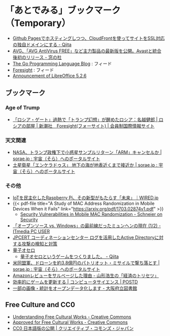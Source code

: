 # 「あとでみる」ブックマーク（Temporary）

- [Github Pagesでホスティングしつつ、CloudFrontを使ってサイトをSSL対応の独自ドメインにする - Qiita](http://qiita.com/kechol/items/9609e1ab4a673e05b613)
- [AVG、「AVG AntiVirus FREE」など主力製品の最新版を公開。Avastと統合後初のリリース - 窓の杜](http://forest.watch.impress.co.jp/docs/news/1039393.html)
- [The Go Programming Language Blog](https://blog.golang.org/feed.atom) : フィード
- [Foresight](http://www.fsight.jp/list/feed/rss) : フィード
- [Announcement of LibreOffice 5.2.6](https://blog.documentfoundation.org/blog/2017/03/09/libreoffice-5-2-6/)

## ブックマーク

### Age of Trump

- [「ロシア・ゲート」過熱で「トランプ幻想」が醒めたロシア：名越健郎 | ロシアの部屋 | 新潮社　Foresight(フォーサイト) | 会員制国際情報サイト](http://www.fsight.jp/articles/-/42121)

### 天文関連

- [NASA、トランプ政権下で小惑星サンプルリターン「ARM」キャンセルか | sorae.jp : 宇宙（そら）へのポータルサイト](http://sorae.jp/030201/2017_03_21_arm.html)
- [土星衛星「エンケラドゥス」 地下の海が地表近くまで接近か | sorae.jp : 宇宙（そら）へのポータルサイト](http://sorae.jp/030201/2017_03_21_en.html)

### その他

- [IoTを民主化したRaspberry Pi、その新型がもたらす「未来」｜WIRED.jp](http://wired.jp/2017/03/20/raspberry-pi-zero-w/)
- {{< pdf-file title="A Study of MAC Address Randomization in Mobile Devices When it Fails" link="https://arxiv.org/pdf/1703.02874v1.pdf" >}}
    - [Security Vulnerabilities in Mobile MAC Randomization - Schneier on Security](https://www.schneier.com/blog/archives/2017/03/security_vulner_8.html)
- [「オープンソース vs. Windows」の最前線だったミュンヘンの現在 (1/2) - ITmedia PC USER](http://www.itmedia.co.jp/pcuser/articles/1703/20/news009.html)
- [JPCERT コーディネーションセンター ログを活用したActive Directoryに対する攻撃の検知と対策](http://www.jpcert.or.jp/research/AD.html)
- [量子オセロ](http://eduidl.com/quantum_othello/)
    - [量子オセロというゲームをつくりました。 - Qiita](http://qiita.com/educated_idler/items/5603fe1bf2639c09435c)
- [米同盟軍、ドローンを約3.8億円のパトリオット・ミサイルで撃ち落とす | sorae.jp : 宇宙（そら）へのポータルサイト](http://sorae.jp/030201/2017_03_20_pat.html)
- [Amazonレビューをサルベージした理由 - 山形浩生の「経済のトリセツ」](http://cruel.hatenablog.com/entry/2017/03/21/102104)
- [効率的にゲームを更新する | コンピュータサイエンス | POSTD](http://postd.cc/efficient-game-updates/)
- [一部の画像・統計をオープンデータ化します - 大阪府立図書館](http://www.library.pref.osaka.jp/site/e-service/ccby201703-top.html)


## Free Culture and CC0

- [Understanding Free Cultural Works - Creative Commons](https://creativecommons.org/share-your-work/public-domain/freeworks/)
- [Approved for Free Cultural Works - Creative Commons](https://creativecommons.org/2008/02/20/approved-for-free-cultural-works/)
- [CC0 日本語版の公開 | クリエイティブ・コモンズ・ジャパン](https://creativecommons.jp/2015/05/01/cc0-jpver/)
